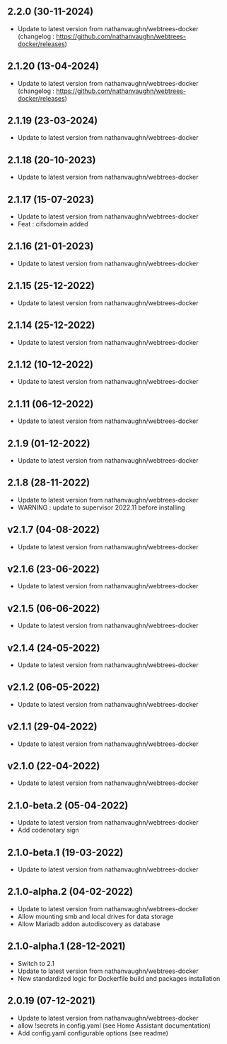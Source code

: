 
## 2.2.0 (30-11-2024)
- Update to latest version from nathanvaughn/webtrees-docker (changelog : https://github.com/nathanvaughn/webtrees-docker/releases)

## 2.1.20 (13-04-2024)
- Update to latest version from nathanvaughn/webtrees-docker (changelog : https://github.com/nathanvaughn/webtrees-docker/releases)

## 2.1.19 (23-03-2024)
- Update to latest version from nathanvaughn/webtrees-docker

## 2.1.18 (20-10-2023)

- Update to latest version from nathanvaughn/webtrees-docker

## 2.1.17 (15-07-2023)

- Update to latest version from nathanvaughn/webtrees-docker
- Feat : cifsdomain added

## 2.1.16 (21-01-2023)

- Update to latest version from nathanvaughn/webtrees-docker

## 2.1.15 (25-12-2022)

- Update to latest version from nathanvaughn/webtrees-docker

## 2.1.14 (25-12-2022)

- Update to latest version from nathanvaughn/webtrees-docker

## 2.1.12 (10-12-2022)

- Update to latest version from nathanvaughn/webtrees-docker

## 2.1.11 (06-12-2022)

- Update to latest version from nathanvaughn/webtrees-docker

## 2.1.9 (01-12-2022)

- Update to latest version from nathanvaughn/webtrees-docker

## 2.1.8 (28-11-2022)

- Update to latest version from nathanvaughn/webtrees-docker
- WARNING : update to supervisor 2022.11 before installing

## v2.1.7 (04-08-2022)

- Update to latest version from nathanvaughn/webtrees-docker

## v2.1.6 (23-06-2022)

- Update to latest version from nathanvaughn/webtrees-docker

## v2.1.5 (06-06-2022)

- Update to latest version from nathanvaughn/webtrees-docker

## v2.1.4 (24-05-2022)

- Update to latest version from nathanvaughn/webtrees-docker

## v2.1.2 (06-05-2022)

- Update to latest version from nathanvaughn/webtrees-docker

## v2.1.1 (29-04-2022)

- Update to latest version from nathanvaughn/webtrees-docker

## v2.1.0 (22-04-2022)

- Update to latest version from nathanvaughn/webtrees-docker

## 2.1.0-beta.2 (05-04-2022)

- Update to latest version from nathanvaughn/webtrees-docker
- Add codenotary sign

## 2.1.0-beta.1 (19-03-2022)

- Update to latest version from nathanvaughn/webtrees-docker

## 2.1.0-alpha.2 (04-02-2022)

- Update to latest version from nathanvaughn/webtrees-docker
- Allow mounting smb and local drives for data storage
- Allow Mariadb addon autodiscovery as database

## 2.1.0-alpha.1 (28-12-2021)

- Switch to 2.1
- Update to latest version from nathanvaughn/webtrees-docker
- New standardized logic for Dockerfile build and packages installation

## 2.0.19 (07-12-2021)

- Update to latest version from nathanvaughn/webtrees-docker
- allow !secrets in config.yaml (see Home Assistant documentation)
- Add config.yaml configurable options (see readme)
